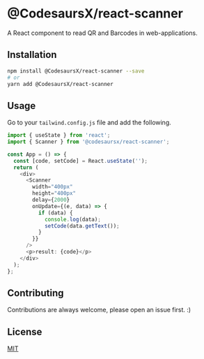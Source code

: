 # @CodesaursX/react-scanner

A React component to read QR and Barcodes in web-applications.

## Installation

```zsh
npm install @CodesaursX/react-scanner --save
# or
yarn add @CodesaursX/react-scanner
```

## Usage

Go to your `tailwind.config.js` file and add the following.

```ts
import { useState } from 'react';
import { Scanner } from '@codesaursx/react-scanner';

const App = () => {
  const [code, setCode] = React.useState('');
  return (
    <div>
      <Scanner
        width="400px"
        height="400px"
        delay={2000}
        onUpdate={(e, data) => {
          if (data) {
            console.log(data);
            setCode(data.getText());
          }
        }}
      />
      <p>result: {code}</p>
    </div>
  );
};
```

## Contributing

Contributions are always welcome, please open an issue first. :)

## License

[MIT](https://choosealicense.com/licenses/mit/)

